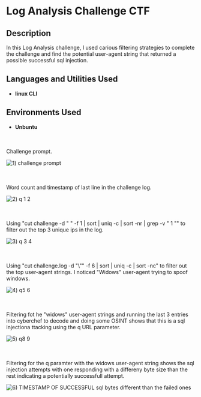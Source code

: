 # Log Analysis Challenge CTF

<h2>Description</h2>
In this Log Analysis challenge, I used carious filtering strategies to complete the challenge and find the potential user-agent string that returned a possible successful sql injection. 


<h2>Languages and Utilities Used</h2>

- <b>linux CLI</b>

<h2>Environments Used </h2>

- <b>Unbuntu</b> 

<br />
<br />
Challenge prompt.

![1) challenge prompt](https://github.com/user-attachments/assets/0e4936e5-3b74-459f-8d74-10e7b285dc98)

<br />
<br />
Word count and timestamp of last line in the challenge log. 

![2) q 1 2](https://github.com/user-attachments/assets/b11ac4c3-c336-4b6f-b24c-7d9ac355b8a7)

<br />
<br />  
Using "cut challenge -d " " -f 1 | sort | uniq -c | sort -nr | grep -v " 1 "" to filter out the top 3 unique ips in the log. 

![3) q 3 4](https://github.com/user-attachments/assets/94c6ba17-5824-453f-acf7-de3e0d64f2db)

<br />
<br />
Using "cut challenge.log -d "\"" -f 6 | sort | uniq -c | sort -nc" to filter out the top user-agent strings. I noticed "Widows" user-agent trying to spoof windows. 

![4) q5 6](https://github.com/user-attachments/assets/a6391e19-0930-4ec2-bb90-01430479856d)

<br />
<br />
Filtering fot he "widows" user-agent strings and running the last 3 entries into cyberchef to decode and doing some OSINT shows that this is a sql injectiona ttacking using the q URL parameter. 

![5) q8 9](https://github.com/user-attachments/assets/dbfa83b1-d16f-4899-8c79-17465787119b)

<br />
<br />
Filtering for the q paramter with the widows user-agent string shows the sql injection attempts with one responding with a differeny byte size than the rest indicating a potentially successfull attempt. 

![6) TIMESTAMP OF SUCCESSFUL sql bytes different than the failed ones](https://github.com/user-attachments/assets/73b02ab4-e9f1-4276-9e3d-5626049f7f90)

<br />
<br />
